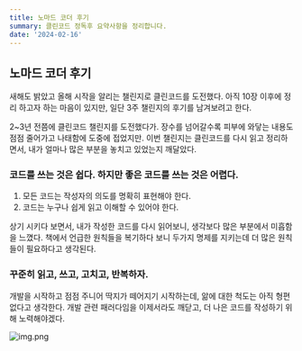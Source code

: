 ```yaml
---
title: 노마드 코더 후기
summary: 클린코드 정독후 요약사항을 정리합니다.
date: '2024-02-16'
---
```


## 노마드 코더 후기

새해도 밝았고 올해 시작을 알리는 챌린지로 클린코드를 도전했다.
아직 10장 이후에 정리 하고자 하는 마음이 있지만, 일단 3주 챌린지의 후기를 남겨보려고 한다.

2~3년 전쯤에 클린코드 챌린지를 도전했다가. 장수를 넘어갈수록 피부에 와닿는 내용도 점점 줄어가고 나태함에 도중에 접었지만.
이번 챌린지는 클린코드를 다시 읽고 정리하면서, 내가 얼마나 많은 부분을 놓치고 있었는지 깨달았다.

### 코드를 쓰는 것은 쉽다. 하지만 좋은 코드를 쓰는 것은 어렵다.

1. 모든 코드는 작성자의 의도를 명확히 표현해야 한다.
2. 코드는 누구나 쉽게 읽고 이해할 수 있어야 한다.

상기 시키다 보면서, 내가 작성한 코드를 다시 읽어보니, 생각보다 많은 부분에서 미흡함을 느꼈다.
책에서 언급한 원칙들을 복기하다 보니 두가지 명제를 지키는데 더 많은 원칙들이 필요하다고 생각된다.

### 꾸준히 읽고, 쓰고, 고치고, 반복하자.

개발을 시작하고 점점 주니어 딱지가 떼어지기 시작하는데, 앎에 대한 척도는 아직 형편없다고 생각한다.
개발 관련 패러다임을 이제서라도 깨닫고, 더 나은 코드를 작성하기 위해 노력해야겠다.

![img.png](/imgs/nomad_complete.png)

